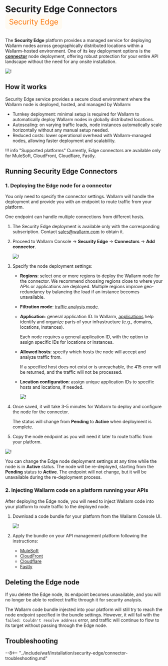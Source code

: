 [se-connector-setup-img]:           ../images/waf-installation/security-edge/connectors/setup-view.png
[filtration-mode-docs]:             ../admin-en/configure-wallarm-mode.md
[se-connector-hosts-locations-img]: ../images/waf-installation/security-edge/connectors/hosts-locations.png

# Security Edge Connectors <a href="../../../about-wallarm/subscription-plans/#security-edge"><img src="../../../images/security-edge-tag.svg" style="border: none;"></a>

The **Security Edge** platform provides a managed service for deploying Wallarm nodes across geographically distributed locations within a Wallarm-hosted environment. One of its key deployment options is the [**connector**](connectors/overview.md) node deployment, offering robust protection for your entire API landscape without the need for any onsite installation.

![!](../images/waf-installation/security-edge/connectors/traffic-flow.png)

## How it works

Security Edge service provides a secure cloud environment where the Wallarm node is deployed, hosted, and managed by Wallarm:

* Turnkey deployment: minimal setup is required for Wallarm to automatically deploy Wallarm nodes in globally distributed locations.
* Autoscaling: on varying traffic loads, node instances automatically scale horizontally without any manual setup needed.
* Reduced costs: lower operational overhead with Wallarm-managed nodes, allowing faster deployment and scalability.

!!! info "Supported platforms"
    Currently, Edge connectors are available only for MuleSoft, CloudFront, Cloudflare, Fastly.

## Running Security Edge Connectors

### 1. Deploying the Edge node for a connector

You only need to specify the connector settings. Wallarm will handle the deployment and provide you with an endpoint to route traffic from your platform.

One endpoint can handle multiple connections from different hosts.

1. The Security Edge deployment is available only with the corresponding subscription. Contact sales@wallarm.com to obtain it.
1. Proceed to Wallarm Console → **Security Edge** → **Connectors** → **Add connector**.

    ![!][se-connector-setup-img]
1. Specify the node deployment settings:

    * **Regions**: select one or more regions to deploy the Wallarm node for the connector. We recommend choosing regions close to where your APIs or applications are deployed. Multiple regions improve geo-redundancy by balancing the load if an instance becomes unavailable.
    * **Filtration mode**: [traffic analysis mode][filtration-mode-docs].
    * **Application**: general application ID. In Wallarm, [applications](../user-guides/settings/applications.md) help identify and organize parts of your infrastructure (e.g., domains, locations, instances).
    
        Each node requires a general application ID, with the option to assign specific IDs for locations or instances.
    
    * **Allowed hosts**: specify which hosts the node will accept and analyze traffic from.

        If a specified host does not exist or is unreachable, the 415 error will be returned, and the traffic will not be processed.
    
    * **Location configuration**: assign unique application IDs to specific hosts and locations, if needed.

        ![!][se-connector-hosts-locations-img]
1. Once saved, it will take 3-5 minutes for Wallarm to deploy and configure the node for the connector.

    The status will change from **Pending** to **Active** when deployment is complete.
1. Copy the node endpoint as you will need it later to route traffic from your platform.

![!](../images/waf-installation/security-edge/connectors/copy-endpoint.png)

You can change the Edge node deployment settings at any time while the node is in **Active** status. The node will be re-deployed, starting from the **Pending** status to **Active**. The endpoint will not change, but it will be unavailable during the re-deployment process.

### 2. Injecting Wallarm code on a platform running your APIs

After deploying the Edge node, you will need to inject Wallarm code into your platform to route traffic to the deployed node.

1. Download a code bundle for your platform from the Wallarm Console UI.

    ![!](../images/waf-installation/security-edge/connectors/download-code-bundle.png)
1. Apply the bundle on your API management platform following the instructions:

    * [MuleSoft](connectors/mulesoft.md#2-obtain-and-upload-the-wallarm-policy-to-mulesoft-exchange)
    * [CloudFront](connectors/aws-lambda.md#2-obtain-and-deploy-the-wallarm-lambdaedge-functions)
    * [Cloudflare](connectors/cloudflare.md#2-obtain-and-deploy-the-wallarm-worker-code)
    * [Fastly](connectors/fastly.md#2-deploy-wallarm-code-on-fastly)

## Deleting the Edge node

If you delete the Edge node, its endpoint becomes unavailable, and you will no longer be able to redirect traffic through it for security analysis.

The Wallarm code bundle injected into your platform will still try to reach the node endpoint specified in the bundle settings. However, it will fail with the `failed: Couldn't resolve address` error, and traffic will continue to flow to its target without passing through the Edge node.

## Troubleshooting

--8<-- "../include/waf/installation/security-edge/connector-troubleshooting.md"
